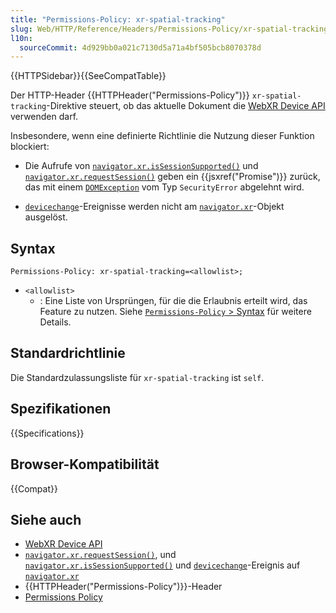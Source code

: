 ```yaml
---
title: "Permissions-Policy: xr-spatial-tracking"
slug: Web/HTTP/Reference/Headers/Permissions-Policy/xr-spatial-tracking
l10n:
  sourceCommit: 4d929bb0a021c7130d5a71a4bf505bcb8070378d
---
```


{{HTTPSidebar}}{{SeeCompatTable}}

Der HTTP-Header {{HTTPHeader("Permissions-Policy")}} `xr-spatial-tracking`-Direktive steuert, ob das aktuelle Dokument die [WebXR Device API](/de/docs/Web/API/WebXR_Device_API) verwenden darf.

Insbesondere, wenn eine definierte Richtlinie die Nutzung dieser Funktion blockiert:

- Die Aufrufe von [`navigator.xr.isSessionSupported()`](/de/docs/Web/API/XRSystem/isSessionSupported) und [`navigator.xr.requestSession()`](/de/docs/Web/API/XRSystem/requestSession) geben ein {{jsxref("Promise")}} zurück, das mit einem [`DOMException`](/de/docs/Web/API/DOMException) vom Typ `SecurityError` abgelehnt wird.

- [`devicechange`](/de/docs/Web/API/XRSystem/devicechange_event)-Ereignisse werden nicht am [`navigator.xr`](/de/docs/Web/API/Navigator/xr)-Objekt ausgelöst.

## Syntax

```http
Permissions-Policy: xr-spatial-tracking=<allowlist>;
```

- `<allowlist>`
  - : Eine Liste von Ursprüngen, für die die Erlaubnis erteilt wird, das Feature zu nutzen. Siehe [`Permissions-Policy` > Syntax](/de/docs/Web/HTTP/Reference/Headers/Permissions-Policy#syntax) für weitere Details.

## Standardrichtlinie

Die Standardzulassungsliste für `xr-spatial-tracking` ist `self`.

## Spezifikationen

{{Specifications}}

## Browser-Kompatibilität

{{Compat}}

## Siehe auch

- [WebXR Device API](/de/docs/Web/API/WebXR_Device_API)
- [`navigator.xr.requestSession()`](/de/docs/Web/API/XRSystem/requestSession), und [`navigator.xr.isSessionSupported()`](/de/docs/Web/API/XRSystem/isSessionSupported) und [`devicechange`](/de/docs/Web/API/XRSystem/devicechange_event)-Ereignis auf [`navigator.xr`](/de/docs/Web/API/Navigator/xr)
- {{HTTPHeader("Permissions-Policy")}}-Header
- [Permissions Policy](/de/docs/Web/HTTP/Guides/Permissions_Policy)
